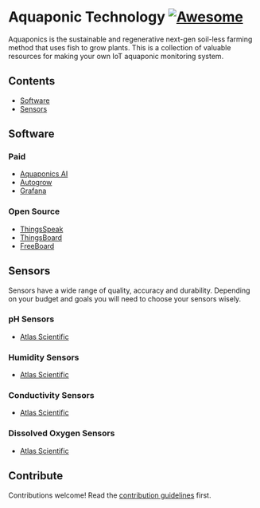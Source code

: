 # Aquaponic Technology [![Awesome](https://awesome.re/badge.svg)](https://awesome.re)

Aquaponics is the sustainable and regenerative next-gen soil-less farming method that uses fish to grow plants.  This is a collection of valuable resources for making your own IoT aquaponic monitoring system.

## Contents

- [Software](#software)
- [Sensors](#sensors)

## Software

### Paid

- [Aquaponics AI](https://aquaponics.ai)
- [Autogrow](https://autogrow.com/)
- [Grafana](https://grafana.com/)

### Open Source

- [ThingsSpeak](https://thingspeak.com/)
- [ThingsBoard](https://github.com/thingsboard/thingsboard)
- [FreeBoard](https://github.com/Freeboard/freeboard)

## Sensors

Sensors have a wide range of quality, accuracy and durability.  Depending on your budget and goals you will need to choose your sensors wisely.

### pH Sensors

- [Atlas Scientific](https://atlas-scientific.com/ph/)

### Humidity Sensors

- [Atlas Scientific](https://atlas-scientific.com/probes/ezo-hum-embedded-humidity-sensor/)

### Conductivity Sensors

- [Atlas Scientific](https://atlas-scientific.com/conductivity/)

### Dissolved Oxygen Sensors

- [Atlas Scientific](https://atlas-scientific.com/dissolved-oxygen/)

## Contribute

Contributions welcome! Read the [contribution guidelines](contributing.md) first.
